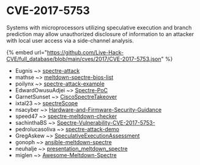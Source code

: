 # CVE-2017-5753

Systems with microprocessors utilizing speculative execution and branch prediction may allow unauthorized disclosure of information to an attacker with local user access via a side-channel analysis.

{% embed url="https://github.com/Live-Hack-CVE/full_database/blob/main/cves/2017/CVE-2017-5753.json" %}


* Eugnis ~> [spectre-attack](https://www.alice-snow.ru/2017/database/cve-2017-5753/spectre-attack-eugnis)
* mathse ~> [meltdown-spectre-bios-list](https://www.alice-snow.ru/2017/database/cve-2017-5753/meltdown-spectre-bios-list-mathse)
* poilynx ~> [spectre-attack-example](https://www.alice-snow.ru/2017/database/cve-2017-5753/spectre-attack-example-poilynx)
* EdwardOwusuAdjei ~> [Spectre-PoC](https://www.alice-snow.ru/2017/database/cve-2017-5753/spectre-poc-edwardowusuadjei)
* GarnetSunset ~> [CiscoSpectreTakeover](https://www.alice-snow.ru/2017/database/cve-2017-5753/ciscospectretakeover-garnetsunset)
* ixtal23 ~> [spectreScope](https://www.alice-snow.ru/2017/database/cve-2017-5753/spectrescope-ixtal23)
* nsacyber ~> [Hardware-and-Firmware-Security-Guidance](https://www.alice-snow.ru/2017/database/cve-2017-5753/hardware-and-firmware-security-guidance-nsacyber)
* speed47 ~> [spectre-meltdown-checker](https://www.alice-snow.ru/2017/database/cve-2017-5753/spectre-meltdown-checker-speed47)
* sachinthaBS ~> [Spectre-Vulnerability-CVE-2017-5753-](https://www.alice-snow.ru/2017/database/cve-2017-5753/spectre-vulnerability-cve-2017-5753--sachinthabs)
* pedrolucasoliva ~> [spectre-attack-demo](https://www.alice-snow.ru/2017/database/cve-2017-5753/spectre-attack-demo-pedrolucasoliva)
* GregAskew ~> [SpeculativeExecutionAssessment](https://www.alice-snow.ru/2017/database/cve-2017-5753/speculativeexecutionassessment-gregaskew)
* gonoph ~> [ansible-meltdown-spectre](https://www.alice-snow.ru/2017/database/cve-2017-5753/ansible-meltdown-spectre-gonoph)
* neuhalje ~> [presentation_meltdown_spectre](https://www.alice-snow.ru/2017/database/cve-2017-5753/presentation_meltdown_spectre-neuhalje)
* miglen ~> [Awesome-Meltdown-Spectre](https://www.alice-snow.ru/2017/database/cve-2017-5753/awesome-meltdown-spectre-miglen)